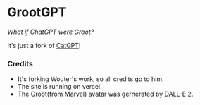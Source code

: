 # GrootGPT
*What if ChatGPT were Groot?*

It's just a fork of [CatGPT](https://github.com/woutervdijke/CatGPT)!

### Credits

- It's forking Wouter's work, so all credits go to him.
- The site is running on vercel.
- The Groot(from Marvel) avatar was gernerated by DALL-E 2.
